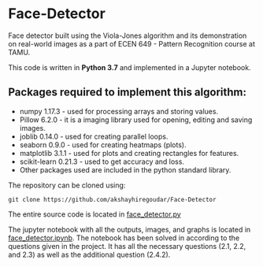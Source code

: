# Face-Detector
Face detector built using the Viola-Jones algorithm and its demonstration on real-world images as a part of ECEN 649 - Pattern Recognition course at TAMU.

This code is written in **Python 3.7** and implemented in a Jupyter notebook.

## Packages required to implement this algorithm:
- numpy 1.17.3 - used for processing arrays and storing values.
- Pillow 6.2.0 - it is a imaging library used for opening, editing and saving images.
- joblib 0.14.0 - used for creating parallel loops.
- seaborn 0.9.0 - used for creating heatmaps (plots).
- matplotlib 3.1.1 - used for plots and creating rectangles for features.
- scikit-learn 0.21.3 - used to get accuracy and loss.
- Other packages used are included in the python standard library.

The repository can be cloned using:
```
git clone https://github.com/akshayhiregoudar/Face-Detector
```

The entire source code is located in [face_detector.py](face_detector)

The jupyter notebook with all the outputs, images, and graphs is located in [face_detector.ipynb](face_detector.ipynb). The notebook has been solved in according to the questions given in the project. It has all the necessary questions (2.1, 2.2, and 2.3) as well as the additional question (2.4.2).
